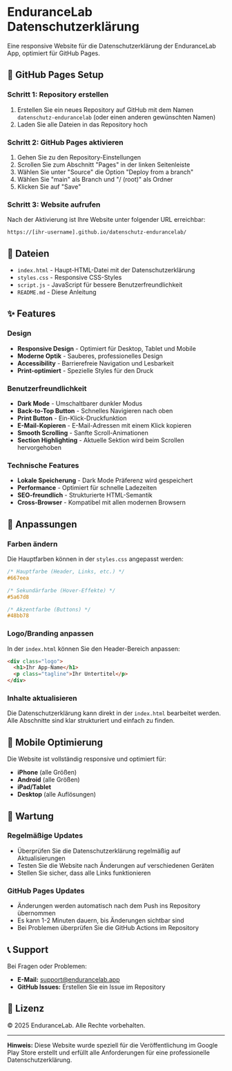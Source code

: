 # EnduranceLab Datenschutzerklärung

Eine responsive Website für die Datenschutzerklärung der EnduranceLab App, optimiert für GitHub Pages.

## 🚀 GitHub Pages Setup

### Schritt 1: Repository erstellen

1. Erstellen Sie ein neues Repository auf GitHub mit dem Namen `datenschutz-endurancelab` (oder einen anderen gewünschten Namen)
2. Laden Sie alle Dateien in das Repository hoch

### Schritt 2: GitHub Pages aktivieren

1. Gehen Sie zu den Repository-Einstellungen
2. Scrollen Sie zum Abschnitt "Pages" in der linken Seitenleiste
3. Wählen Sie unter "Source" die Option "Deploy from a branch"
4. Wählen Sie "main" als Branch und "/ (root)" als Ordner
5. Klicken Sie auf "Save"

### Schritt 3: Website aufrufen

Nach der Aktivierung ist Ihre Website unter folgender URL erreichbar:

```
https://[ihr-username].github.io/datenschutz-endurancelab/
```

## 📁 Dateien

- `index.html` - Haupt-HTML-Datei mit der Datenschutzerklärung
- `styles.css` - Responsive CSS-Styles
- `script.js` - JavaScript für bessere Benutzerfreundlichkeit
- `README.md` - Diese Anleitung

## ✨ Features

### Design

- **Responsive Design** - Optimiert für Desktop, Tablet und Mobile
- **Moderne Optik** - Sauberes, professionelles Design
- **Accessibility** - Barrierefreie Navigation und Lesbarkeit
- **Print-optimiert** - Spezielle Styles für den Druck

### Benutzerfreundlichkeit

- **Dark Mode** - Umschaltbarer dunkler Modus
- **Back-to-Top Button** - Schnelles Navigieren nach oben
- **Print Button** - Ein-Klick-Druckfunktion
- **E-Mail-Kopieren** - E-Mail-Adressen mit einem Klick kopieren
- **Smooth Scrolling** - Sanfte Scroll-Animationen
- **Section Highlighting** - Aktuelle Sektion wird beim Scrollen hervorgehoben

### Technische Features

- **Lokale Speicherung** - Dark Mode Präferenz wird gespeichert
- **Performance** - Optimiert für schnelle Ladezeiten
- **SEO-freundlich** - Strukturierte HTML-Semantik
- **Cross-Browser** - Kompatibel mit allen modernen Browsern

## 🎨 Anpassungen

### Farben ändern

Die Hauptfarben können in der `styles.css` angepasst werden:

```css
/* Hauptfarbe (Header, Links, etc.) */
#667eea

/* Sekundärfarbe (Hover-Effekte) */
#5a67d8

/* Akzentfarbe (Buttons) */
#48bb78
```

### Logo/Branding anpassen

In der `index.html` können Sie den Header-Bereich anpassen:

```html
<div class="logo">
  <h1>Ihr App-Name</h1>
  <p class="tagline">Ihr Untertitel</p>
</div>
```

### Inhalte aktualisieren

Die Datenschutzerklärung kann direkt in der `index.html` bearbeitet werden. Alle Abschnitte sind klar strukturiert und einfach zu finden.

## 📱 Mobile Optimierung

Die Website ist vollständig responsive und optimiert für:

- **iPhone** (alle Größen)
- **Android** (alle Größen)
- **iPad/Tablet**
- **Desktop** (alle Auflösungen)

## 🔧 Wartung

### Regelmäßige Updates

- Überprüfen Sie die Datenschutzerklärung regelmäßig auf Aktualisierungen
- Testen Sie die Website nach Änderungen auf verschiedenen Geräten
- Stellen Sie sicher, dass alle Links funktionieren

### GitHub Pages Updates

- Änderungen werden automatisch nach dem Push ins Repository übernommen
- Es kann 1-2 Minuten dauern, bis Änderungen sichtbar sind
- Bei Problemen überprüfen Sie die GitHub Actions im Repository

## 📞 Support

Bei Fragen oder Problemen:

- **E-Mail:** support@endurancelab.app
- **GitHub Issues:** Erstellen Sie ein Issue im Repository

## 📄 Lizenz

© 2025 EnduranceLab. Alle Rechte vorbehalten.

---

**Hinweis:** Diese Website wurde speziell für die Veröffentlichung im Google Play Store erstellt und erfüllt alle Anforderungen für eine professionelle Datenschutzerklärung.
